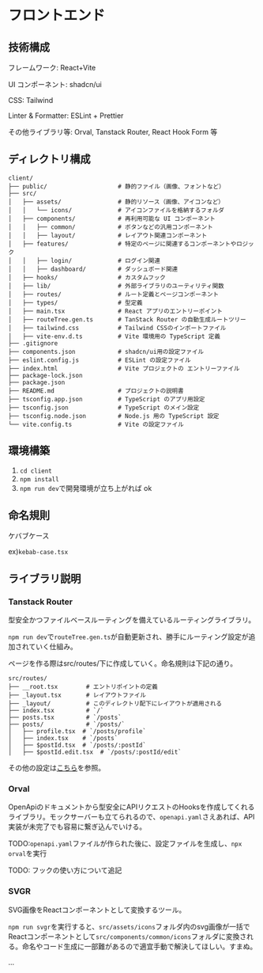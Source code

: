 # フロントエンド

## 技術構成

フレームワーク: React+Vite

UI コンポーネント: shadcn/ui

CSS: Tailwind

Linter & Formatter: ESLint + Prettier

その他ライブラリ等: Orval, Tanstack Router, React Hook Form 等

## ディレクトリ構成

```
client/
├── public/                    # 静的ファイル（画像、フォントなど）
├── src/
│   ├── assets/                # 静的リソース（画像、アイコンなど）
│   │   └── icons/             # アイコンファイルを格納するフォルダ
│   ├── components/            # 再利用可能な UI コンポーネント
│   │   ├── common/            # ボタンなどの汎用コンポーネント
│   │   ├── layout/            # レイアウト関連コンポーネント
│   ├── features/              # 特定のページに関連するコンポーネントやロジック
│   │   ├── login/             # ログイン関連
│   │   ├── dashboard/         # ダッシュボード関連
│   ├── hooks/                 # カスタムフック
│   ├── lib/                   # 外部ライブラリのユーティリティ関数
│   ├── routes/                # ルート定義とページコンポーネント
│   ├── types/                 # 型定義
│   ├── main.tsx               # React アプリのエントリーポイント
│   ├── routeTree.gen.ts       # TanStack Router の自動生成ルートツリー
│   ├── tailwind.css           # Tailwind CSSのインポートファイル
│   ├── vite-env.d.ts          # Vite 環境用の TypeScript 定義
├── .gitignore
├── components.json            # shadcn/ui用の設定ファイル
├── eslint.config.js           # ESLint の設定ファイル
├── index.html                 # Vite プロジェクトの エントリーファイル
├── package-lock.json
├── package.json
├── README.md                  # プロジェクトの説明書
├── tsconfig.app.json          # TypeScript のアプリ用設定
├── tsconfig.json              # TypeScript のメイン設定
├── tsconfig.node.json         # Node.js 用の TypeScript 設定
└── vite.config.ts             # Vite の設定ファイル
```

## 環境構築

1. `cd client`
2. `npm install`
3. `npm run dev`で開発環境が立ち上がれば ok

## 命名規則

ケバブケース

ex)`kebab-case.tsx`

## ライブラリ説明

### Tanstack Router

型安全かつファイルベースルーティングを備えているルーティングライブラリ。

`npm run dev`で`routeTree.gen.ts`が自動更新され、勝手にルーティング設定が追加されていく仕組み。

ページを作る際はsrc/routes/下に作成していく。命名規則は下記の通り。

```
src/routes/
├── __root.tsx        # エントリポイントの定義
├── _layout.tsx       # レイアウトファイル
├── _layout/          # このディレクトリ配下にレイアウトが適用される
├── index.tsx         # `/`
├── posts.tsx         # `/posts`
├── posts/            # `/posts/`
│   ├── profile.tsx  # `/posts/profile`
│   ├── index.tsx    # `/posts`
│   ├── $postId.tsx  # `/posts/:postId`
│   ├── $postId.edit.tsx  # `/posts/:postId/edit`
```

その他の設定は[こちら](https://zenn.dev/calloc134/articles/6680b272a2c2c5#%E3%82%B3%E3%83%B3%E3%83%9D%E3%83%BC%E3%83%8D%E3%83%B3%E3%83%88%E3%81%AE%E6%8C%87%E5%AE%9A)を参照。

### Orval

OpenApiのドキュメントから型安全にAPIリクエストのHooksを作成してくれるライブラリ。モックサーバーも立てられるので、`openapi.yaml`さえあれば、API実装が未完了でも容易に繋ぎ込んでいける。

TODO:`openapi.yaml`ファイルが作られた後に、設定ファイルを生成し、`npx orval`を実行

TODO: フックの使い方について追記

### SVGR

SVG画像をReactコンポーネントとして変換するツール。

`npm run svgr`を実行すると、`src/assets/icons`フォルダ内のsvg画像が一括でReactコンポーネントとして`src/components/common/icons`フォルダに変換される。命名やコード生成に一部難があるので適宜手動で解決してほしい。すまぬ。

...
